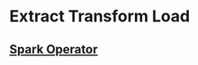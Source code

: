 # Extract Transform Load

## [Spark Operator](https://github.com/GoogleCloudPlatform/spark-on-k8s-operator)
